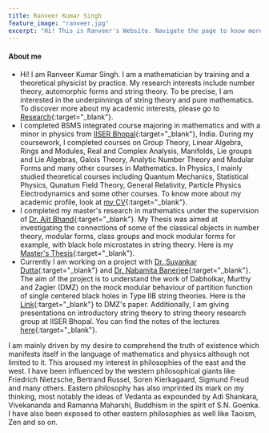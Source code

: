 ```yaml
---
title: Ranveer Kumar Singh
feature_image: "ranveer.jpg"
excerpt: "Hi! This is Ranveer's Website. Navigate the page to know more about me."
---
```

#### About me  

* Hi! I am Ranveer Kumar Singh. I am a mathematician by training and a theoretical physicist by practice. My research interests include number theory, automorphic forms and string theory. To be precise, I am interested in the underpinnings of string theory and pure mathematics. To discover more about my academic interests, please go to [Research](https://ranveer14.github.io/research/){:target="_blank"}.   
* I completed BSMS integrated course majoring in mathematics and with a minor in physics from [IISER Bhopal](https://www.iiserb.ac.in){:target="_blank"}, India. During my coursework, I completed courses on Group Theory, Linear Algebra, Rings and Modules, Real and Complex Analysis, Manifolds, Lie groups and Lie Algebras, Galois Theory, Analytic Number Theory and Modular Forms and many other courses in Mathematics. In Physics, I mainly studied theoretical courses including Quantum Mechanics, Statistical Physics, Qunatum Field Theory, General Relativity, Particle Physics Electrodynamics and some other courses. To know more about my academic profile, look at [my CV](ranveer_cv_1oct_2020.pdf){:target="_blank"}.   
* I completed my master's research in mathematics under the supervision of [Dr. Ajit Bhand](https://home.iiserb.ac.in/~abhand/){:target="_blank"}. My Thesis was aimed at investigating the connections of some of the classical objects in number theory, modular forms, class groups and mock modular forms for example, with black hole microstates in  string theory. Here is my [Master's Thesis](MS_Thesis.pdf){:target="_blank"}.  
* Currently I am working on a project with [Dr. Suvankar Dutta](https://home.iiserb.ac.in/~suvankar/){:target="_blank"} and [Dr. Nabamita Banerjee](http://www.iiserpune.ac.in/~nabamita/){:target="_blank"}. The aim of the project is to understand the work of Dabholkar, Murthy and Zagier (DMZ) on the mock modular behaviour of partition function of single centered black holes in Type IIB string theories. Here is the [Link](https://arxiv.org/abs/1208.4074){:target="_blank"} to DMZ's paper. Additionally, I am giving presentations on introductory string theory to string theory research group at IISER Bhopal. You can find the notes of the lectures [here](https://ranveer14.github.io/String_Theory_notes.pdf){:target="_blank"}. 
 
I am mainly driven by my desire to comprehend the truth of existence which manifests itself in the language of mathematics and physics although not limited to it. This aroused my interest in philosophies of the east and the west. I have been influenced by the western philosophical giants like Friedrich Nietzsche, Bertrand Russel, Soren Kierkagaard, Sigmund Freud and many others. Eastern philosophy has also imprinted its mark on my thinking, most notably the ideas of Vedanta as expounded by Adi Shankara, Vivekananda and Ramanna Maharshi, Buddhism in the spirit of S.N. Goenka. I have also been exposed to other eastern philosophies as well like Taoism, Zen and so on. 



